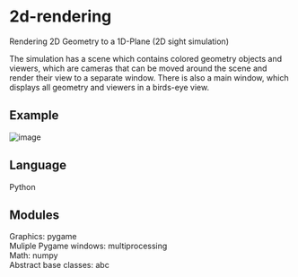 # 2d-rendering
Rendering 2D Geometry to a 1D-Plane (2D sight simulation)

The simulation has a scene which contains colored geometry objects and viewers, which are cameras that can be moved around the scene and render their view to a separate window.
There is also a main window, which displays all geometry and viewers in a birds-eye view.

## Example

![image](https://github.com/user-attachments/assets/1921a5ef-7e72-4f37-afda-86bec4f22f6b)

## Language

Python

## Modules

Graphics: pygame
<br>
Muliple Pygame windows: multiprocessing
<br>
Math: numpy
<br>
Abstract base classes: abc
